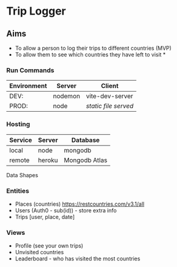 # Trip Logger

## Aims

- To allow a person to log their trips to different countries (MVP)
- To allow them to see which countries they have left to visit \*

### Run Commands

| Environment |  Server  |  Client |
|---------------|-------------|------|
| DEV: |  nodemon | vite-dev-server |
| PROD: |    node   |   *static file served* |

### Hosting

| Service |  Server  |  Database |
|---------------|-------------|------|
| local |  node | mongodb |
| remote |    heroku   |   Mongodb Atlas |

Data Shapes

### Entities

- Places (countries) <https://restcountries.com/v3.1/all>
- Users (Auth0 - sub(id)) - store extra info
- Trips [user, place, date]

### Views

- Profile (see your own trips)
- Unvisited countries
- Leaderboard - who has visited the most countries
